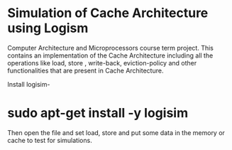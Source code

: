 # Simulation of Cache Architecture using Logism

Computer Architecture and Microprocessors course term project.
This contains an implementation of the Cache Architecture including all the operations like load, store , write-back, eviction-policy and other functionalities that are present in Cache Architecture.

Install logisim-
# sudo apt-get install -y logisim

Then open the file and set load, store and put some data in the memory or cache to test for simulations.


